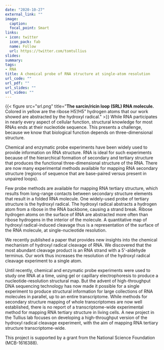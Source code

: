 ```yaml
---
date: "2020-10-27"
external_link: ""
image:
  caption:
  focal_point: Smart
links:
- icon: twitter
  icon_pack: fab
  name: Follow
  url: https://twitter.com/tomtullius
slides: 
summary:
tags:
- RNA
title: A chemical probe of RNA structure at single-atom resolution
url_code: ""
url_pdf: ""
url_slides: ""
url_video: ""
---
```

{{< figure src="srl.png" title="**The sarcin/ricin loop (SRL) RNA molecule.** Colored in yellow are the ribose H5’/H5” hydrogen atoms that our work showed are abstracted by the hydroxyl radical." >}}
While RNA participates in nearly every aspect of cellular function, structural knowledge for most RNAs ends at their nucleotide sequence. This presents a challenge, because we know that biological function depends on three-dimensional structure.

Chemical and enzymatic probe experiments have been widely used to provide information on RNA structure. RNA is ideal for such experiments because of the hierarchical formation of secondary and tertiary structure that produces the functional three-dimensional structure of the RNA. There are now many experimental methods available for mapping RNA secondary structure (regions of sequence that are base-paired versus present in unpaired loops). 

Few probe methods are available for mapping RNA tertiary structure, which results from long-range contacts between secondary structure elements that result in a folded RNA molecule. One widely-used probe of tertiary structure is the hydroxyl radical. The hydroxyl radical abstracts a hydrogen atom from a ribose in the RNA backbone, causing a strand break. Ribose hydrogen atoms on the surface of RNA are abstracted more often than ribose hydrogens in the interior of the molecule. A quantitative map of hydroxyl radical-induced cleavage thus is a representation of the surface of the RNA molecule, at single-nucleotide resolution.

We recently published a paper that provides new insights into the chemical mechanism of hydroxyl radical cleavage of RNA. We discovered that the most abundant cleavage product is an RNA strand with a 5'-aldehyde terminus. Our work thus increases the resolution of the hydroxyl radical cleavage experiment to a single atom.

Until recently, chemical and enzymatic probe experiments were used to study one RNA at a time, using gel or capillary electrophoresis to produce a nucleotide-resolution structural map. But the advent of high-throughput DNA sequencing technology has now made it possible for a single experiment to produce structural information for large collections of RNA molecules in parallel, up to an entire transcriptome. While methods for secondary structure mapping of whole transcriptomes are now well established, there is no report of a transcriptome-wide experimental method for mapping RNA tertiary structure in living cells. A new project in the Tullius lab focuses on developing a high-throughput version of the hydroxyl radical cleavage experiment, with the aim of mapping RNA tertiary structure transcriptome-wide. 

This project is supported by a grant from the National Science Foundation (MCB-1616388).
